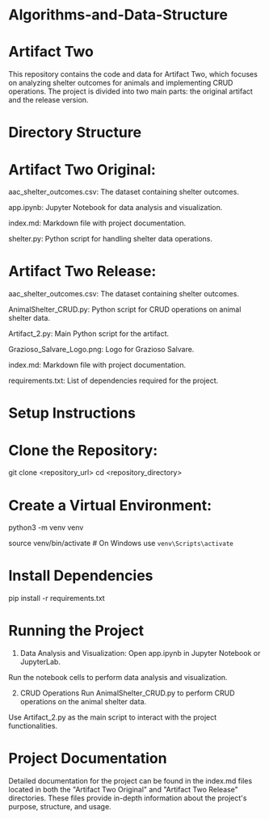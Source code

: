# Algorithms-and-Data-Structure

# Artifact Two
This repository contains the code and data for Artifact Two, which focuses on analyzing shelter outcomes for animals and implementing CRUD operations. The project is divided into two main parts: the original artifact and the release version.

# Directory Structure

# Artifact Two Original:
aac_shelter_outcomes.csv: The dataset containing shelter outcomes.

app.ipynb: Jupyter Notebook for data analysis and visualization.

index.md: Markdown file with project documentation.

shelter.py: Python script for handling shelter data operations.

# Artifact Two Release:
aac_shelter_outcomes.csv: The dataset containing shelter outcomes.

AnimalShelter_CRUD.py: Python script for CRUD operations on animal shelter data.

Artifact_2.py: Main Python script for the artifact.

Grazioso_Salvare_Logo.png: Logo for Grazioso Salvare.

index.md: Markdown file with project documentation.

requirements.txt: List of dependencies required for the project.

# Setup Instructions

# Clone the Repository:

git clone <repository_url>
cd <repository_directory>

# Create a Virtual Environment:
python3 -m venv venv

source venv/bin/activate  # On Windows use `venv\Scripts\activate`

# Install Dependencies
pip install -r requirements.txt

# Running the Project
1. Data Analysis and Visualization:
Open app.ipynb in Jupyter Notebook or JupyterLab.

Run the notebook cells to perform data analysis and visualization.

2. CRUD Operations
Run AnimalShelter_CRUD.py to perform CRUD operations on the animal shelter data.

Use Artifact_2.py as the main script to interact with the project functionalities.

# Project Documentation
Detailed documentation for the project can be found in the index.md files located in both the "Artifact Two Original" and "Artifact Two Release" directories. These files provide in-depth information about the project's purpose, structure, and usage.
